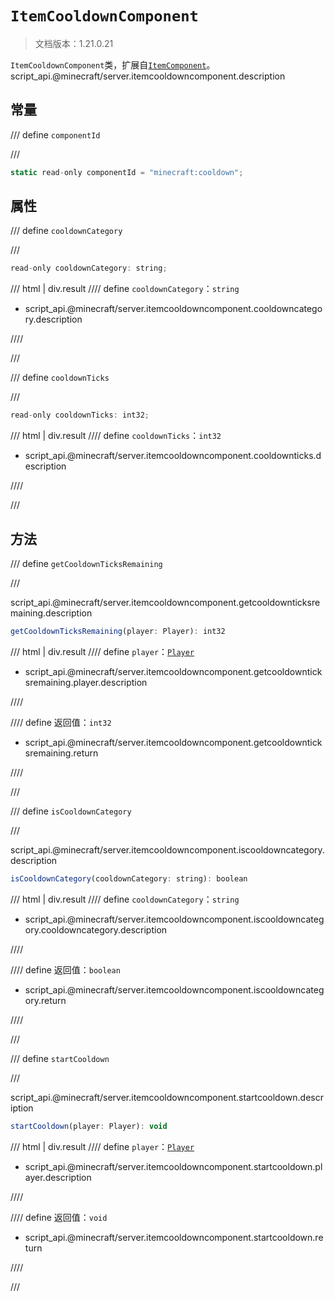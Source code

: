 # `ItemCooldownComponent`

> 文档版本：1.21.0.21

`ItemCooldownComponent`类，扩展自[`ItemComponent`](./itemcomponent.md)。script_api.@minecraft/server.itemcooldowncomponent.description

## 常量

/// define
`componentId`


///

```js
static read-only componentId = "minecraft:cooldown";
```


## 属性

/// define
`cooldownCategory`


///

```js
read-only cooldownCategory: string;
```

/// html | div.result
//// define
`cooldownCategory`：`string`

- script_api.@minecraft/server.itemcooldowncomponent.cooldowncategory.description


////

///


/// define
`cooldownTicks`


///

```js
read-only cooldownTicks: int32;
```

/// html | div.result
//// define
`cooldownTicks`：`int32`

- script_api.@minecraft/server.itemcooldowncomponent.cooldownticks.description


////

///


## 方法

/// define
`getCooldownTicksRemaining`


///

script_api.@minecraft/server.itemcooldowncomponent.getcooldownticksremaining.description

```js
getCooldownTicksRemaining(player: Player): int32
```

/// html | div.result
//// define
`player`：[`Player`](./player.md)

- script_api.@minecraft/server.itemcooldowncomponent.getcooldownticksremaining.player.description


////

//// define
返回值：`int32`

- script_api.@minecraft/server.itemcooldowncomponent.getcooldownticksremaining.return


////

///


/// define
`isCooldownCategory`


///

script_api.@minecraft/server.itemcooldowncomponent.iscooldowncategory.description

```js
isCooldownCategory(cooldownCategory: string): boolean
```

/// html | div.result
//// define
`cooldownCategory`：`string`

- script_api.@minecraft/server.itemcooldowncomponent.iscooldowncategory.cooldowncategory.description


////

//// define
返回值：`boolean`

- script_api.@minecraft/server.itemcooldowncomponent.iscooldowncategory.return


////

///


/// define
`startCooldown`


///

script_api.@minecraft/server.itemcooldowncomponent.startcooldown.description

```js
startCooldown(player: Player): void
```

/// html | div.result
//// define
`player`：[`Player`](./player.md)

- script_api.@minecraft/server.itemcooldowncomponent.startcooldown.player.description


////

//// define
返回值：`void`

- script_api.@minecraft/server.itemcooldowncomponent.startcooldown.return


////

///

